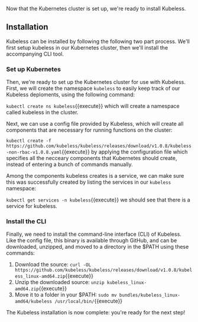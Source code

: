 Now that the Kubernetes cluster is set up, we're ready to install Kubeless.


## Installation

Kubeless can be installed by following the following two part process.
We'll first setup kubeless in our Kubernetes cluster, then we'll install the accompanying CLI tool.

### Set up Kubernetes

Then, we're ready to set up the Kubernetes cluster for use with Kubeless. First, we will create the namespace `kubeless` to easily keep track of our Kubeless deploments, using the following command:

`kubectl create ns kubeless`{{execute}} which will create a namespace called kubeless in the cluster.

Next, we can use a config file provided by Kubeless, which will create all components that are necessary for running functions on the cluster:

`kubectl create -f https://github.com/kubeless/kubeless/releases/download/v1.0.8/kubeless-non-rbac-v1.0.8.yaml`{{execute}} by applying the configuration file which specifies all the necceary components that Kubernetes should create, instead of entering a bunch of commands manually.

Among the components kubeless creates is a service, we can make sure this was successfully created by listing the services in our `kubeless` namespace:

`kubectl get services -n kubeless`{{execute}} we should see that there is a service for kubeless.

### Install the CLI

Finally, we need to install the command-line interface (CLI) of Kubeless. Like the config file, this binary is available through GitHub, and can be downloaded, unzipped, and moved to a directory in the $PATH using these commands:

1. Download the source: `curl -OL https://github.com/kubeless/kubeless/releases/download/v1.0.8/kubeless_linux-amd64.zip`{{execute}}
2. Unzip the downloaded source: `unzip kubeless_linux-amd64.zip`{{execute}}
3. Move it to a folder in your $PATH: `sudo mv bundles/kubeless_linux-amd64/kubeless /usr/local/bin/`{{execute}}

The Kubeless installation is now complete: you're ready for the next step!
